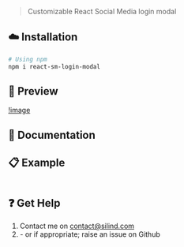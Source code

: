 > Customizable React Social Media login modal

## :cloud: Installation

```sh
# Using npm
npm i react-sm-login-modal
```

## :mag_right: Preview
[!image](https://github.com/Silind/react-sm-login-modal/blob/master/preview.png)

## :memo: Documentation

## :clipboard: Example

```js

```

## :question: Get Help
1. Contact me on contact@silind.com
2. \- or if appropriate; raise an issue on Github